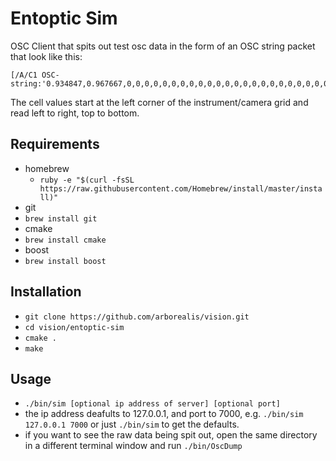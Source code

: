 # Entoptic Sim

OSC Client that spits out test osc data in the form of an OSC string packet that look like this:

```
[/A/C1 OSC-string:'0.934847,0.967667,0,0,0,0,0,0,0,0,0,0,0,0,0,0,0,0,0,0,0,0,0,0,0,0,0,0,0,0,0,0,0,0,0.918743,0,0,0,0,0.933927,0,0,0,0,0,0,0,0,0,0,0,0,0,0,0.983912,0,0,0.981289,0,0,0,0,0,0,0,0.928788,0,0,0,0,0,0,0,0,0,0,0,0,0,0,0,0,0,0,0,0,0,0,0,0,0,0,0.954362,0.958915,0,0,0,0,0.906563,0,0,0,0.980445,0,0,0.962922,0,0,0,0,0,0,0,0,0,0,0,0,0,0,0,0,0,0,0.931076,0,0,0.995334,0,0,0,0,0,0,0,0.982881,0,0,0,0,0,0,0,0,0.919610,0,0,0,0,0,0.956571,0,0,0,0,0,0,0,0,0,0,0,0,0,0,0,0,0,0,0,0,0,0,0,0,0.917023,0,0.931294,0,0,0,0,0,0,0,0,0,0,0,0,0,0,0,0,0,0,0,0,0,0']
```
The cell values start at the left corner of the instrument/camera grid and read left to right, top to bottom.


## Requirements
* homebrew
  * ```ruby -e "$(curl -fsSL https://raw.githubusercontent.com/Homebrew/install/master/install)"```
* git
 * ```brew install git```
* cmake
 * ```brew install cmake```
* boost
 * ```brew install boost```


## Installation
* ```git clone https://github.com/arborealis/vision.git```
* ```cd vision/entoptic-sim```
* ```cmake .``` 
* ```make```


## Usage
* ```./bin/sim [optional ip address of server] [optional port]```
 * the ip address deafults to 127.0.0.1, and port to 7000, e.g. ```./bin/sim 127.0.0.1 7000``` or just ```./bin/sim``` to get the defaults.
* if you want to see the raw data being spit out, open the same directory in a different terminal window and run ```./bin/OscDump```

